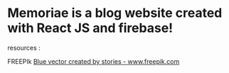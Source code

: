 # Memoriae is a blog website created with React JS and firebase!

resources :

FREEPIk
<a href='https://www.freepik.com/vectors/blue'>Blue vector created by stories - www.freepik.com</a>
